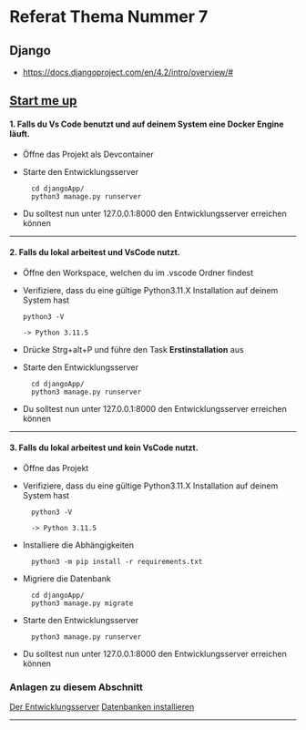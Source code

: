 # Referat Thema Nummer 7

## Django

- https://docs.djangoproject.com/en/4.2/intro/overview/#

## [Start me up](https://www.youtube.com/watch?v=SGyOaCXr8Lw)
#### 1. Falls du Vs Code benutzt und auf deinem System eine Docker Engine läuft.

- Öffne das Projekt als Devcontainer
- Starte den Entwicklungsserver 

        cd djangoApp/
        python3 manage.py runserver


- Du solltest nun unter 127.0.0.1:8000 den Entwicklungsserver erreichen können

---
#### 2. Falls du lokal arbeitest und VsCode nutzt.

  - Öffne den Workspace, welchen du im .vscode Ordner findest
  - Verifiziere, dass du eine gültige Python3.11.X Installation auf deinem System hast

        python3 -V
            
        -> Python 3.11.5

- Drücke Strg+alt+P und führe den Task **Erstinstallation** aus

- Starte den Entwicklungsserver 

        cd djangoApp/
        python3 manage.py runserver

- Du solltest nun unter 127.0.0.1:8000 den Entwicklungsserver erreichen können        
---
#### 3. Falls du lokal arbeitest und kein VsCode nutzt.

- Öffne das Projekt
- Verifiziere, dass du eine gültige Python3.11.X Installation auf deinem System hast

        python3 -V
        
        -> Python 3.11.5

- Installiere die Abhängigkeiten

        python3 -m pip install -r requirements.txt

- Migriere die Datenbank 


        cd djangoApp/
        python3 manage.py migrate

- Starte den Entwicklungsserver 

        python3 manage.py runserver

- Du solltest nun unter 127.0.0.1:8000 den Entwicklungsserver erreichen können        


### Anlagen zu diesem Abschnitt

[Der Entwicklungsserver](https://docs.djangoproject.com/en/4.2/intro/tutorial01/#the-development-server)
[Datenbanken installieren](https://docs.djangoproject.com/en/4.2/intro/tutorial01/#the-development-server)
    
---

